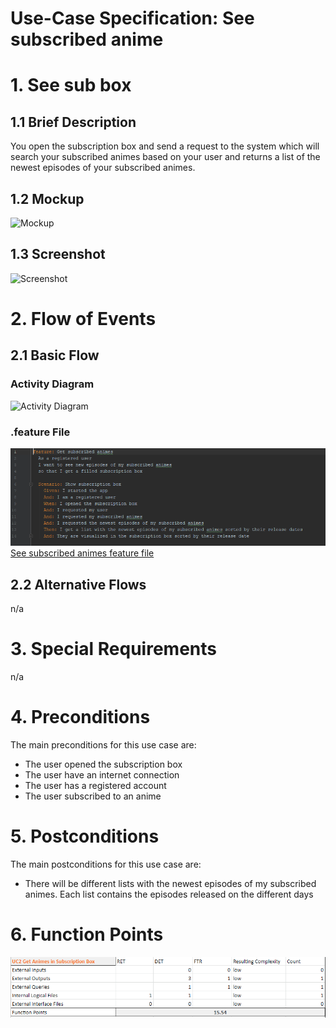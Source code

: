 # Use-Case Specification: See subscribed anime

# 1. See sub box

## 1.1 Brief Description
You open the subscription box and send a request to the system which will search your subscribed animes based on your user and returns a list of the newest episodes of your subscribed animes.

## 1.2 Mockup
![Mockup](https://raw.githubusercontent.com/d0mmi/Aniflix-App/master/docs/Mockups/UC_Get_Animes_in_SubBox.png)

## 1.3 Screenshot

![Screenshot](https://aniflixapp.files.wordpress.com/2019/11/subbox.png)

# 2. Flow of Events

## 2.1 Basic Flow

### Activity Diagram
![Activity Diagram](https://raw.githubusercontent.com/d0mmi/Aniflix-App/master/docs/UC/Diagrams/activity_diagramm_see_subscribed_anime.png)

### .feature File

![.feature file](../feature%20files/feature%20subscribedAnimes.PNG)  
[See subscribed animes feature file](../feature%20files/feature%20subscribedAnimes.PNG)

## 2.2 Alternative Flows
n/a

# 3. Special Requirements
n/a

# 4. Preconditions
The main preconditions for this use case are:

 - The user opened the subscription box
 - The user have an internet connection
 - The user has a registered account
 - The user subscribed to an anime

# 5. Postconditions

The main postconditions for this use case are:

 - There will be different lists with the newest episodes of my subscribed animes. Each list contains the episodes released on the different days

# 6. Function Points
![Function Points](./Diagrams/uc2_fp.png)